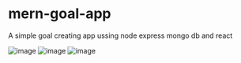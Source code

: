 # mern-goal-app
A simple goal creating app ussing node express mongo db and react

![image](https://user-images.githubusercontent.com/25538870/210640722-439f5b44-2b27-4fc9-aec0-9f94004f1890.png)
![image](https://user-images.githubusercontent.com/25538870/210640751-b071f7a1-bc0b-4e24-b46e-4e85cfc85bc2.png)
![image](https://user-images.githubusercontent.com/25538870/210640845-1d20d234-73a9-48e9-9a6c-bd6bbc5ea365.png)

